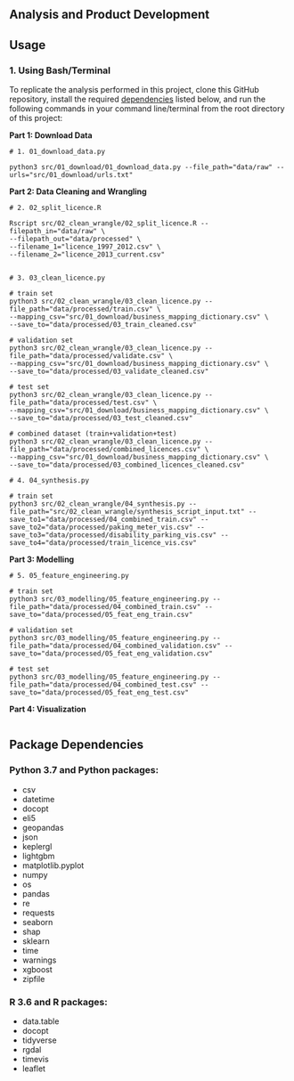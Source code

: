 ## Analysis and Product Development


## Usage

### 1. Using Bash/Terminal 

To replicate the analysis performed in this project, clone this GitHub repository, install the required [dependencies](#package-dependencies) listed below, and run the following commands in your command line/terminal from the root directory of this project:

**Part 1: Download Data**  
```{bash}
# 1. 01_download_data.py

python3 src/01_download/01_download_data.py --file_path="data/raw" --urls="src/01_download/urls.txt"
```

**Part 2: Data Cleaning and Wrangling**  
```{bash}
# 2. 02_split_licence.R

Rscript src/02_clean_wrangle/02_split_licence.R --filepath_in="data/raw" \
--filepath_out="data/processed" \
--filename_1="licence_1997_2012.csv" \
--filename_2="licence_2013_current.csv"


# 3. 03_clean_licence.py

# train set
python3 src/02_clean_wrangle/03_clean_licence.py --file_path="data/processed/train.csv" \
--mapping_csv="src/01_download/business_mapping_dictionary.csv" \
--save_to="data/processed/03_train_cleaned.csv"

# validation set
python3 src/02_clean_wrangle/03_clean_licence.py --file_path="data/processed/validate.csv" \
--mapping_csv="src/01_download/business_mapping_dictionary.csv" \
--save_to="data/processed/03_validate_cleaned.csv"

# test set
python3 src/02_clean_wrangle/03_clean_licence.py --file_path="data/processed/test.csv" \
--mapping_csv="src/01_download/business_mapping_dictionary.csv" \
--save_to="data/processed/03_test_cleaned.csv"

# combined dataset (train+validation+test)
python3 src/02_clean_wrangle/03_clean_licence.py --file_path="data/processed/combined_licences.csv" \
--mapping_csv="src/01_download/business_mapping_dictionary.csv" \
--save_to="data/processed/03_combined_licences_cleaned.csv"

# 4. 04_synthesis.py

# train set
python3 src/02_clean_wrangle/04_synthesis.py --file_path="src/02_clean_wrangle/synthesis_script_input.txt" --save_to1="data/processed/04_combined_train.csv" --save_to2="data/processed/paking_meter_vis.csv" --save_to3="data/processed/disability_parking_vis.csv" --save_to4="data/processed/train_licence_vis.csv"
```

**Part 3: Modelling**

```{bash}
# 5. 05_feature_engineering.py

# train set
python3 src/03_modelling/05_feature_engineering.py --file_path="data/processed/04_combined_train.csv" --save_to="data/processed/05_feat_eng_train.csv"

# validation set
python3 src/03_modelling/05_feature_engineering.py --file_path="data/processed/04_combined_validation.csv" --save_to="data/processed/05_feat_eng_validation.csv"

# test set
python3 src/03_modelling/05_feature_engineering.py --file_path="data/processed/04_combined_test.csv" --save_to="data/processed/05_feat_eng_test.csv"
```

**Part 4: Visualization**
```{bash}

```

## Package Dependencies

### Python 3.7 and Python packages:

- csv
- datetime
- docopt
- eli5
- geopandas
- json
- keplergl
- lightgbm
- matplotlib.pyplot
- numpy
- os
- pandas 
- re
- requests
- seaborn
- shap
- sklearn
- time
- warnings
- xgboost
- zipfile

### R 3.6 and R packages:

- data.table
- docopt
- tidyverse
- rgdal
- timevis
- leaflet
